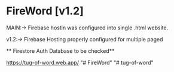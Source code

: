 # FireWord [v1.2]

MAIN:-> Firebase hostin was configured into single .html website.

v1.2:-> Firebase Hosting properly configured for multiple paged
  
 ** Firestore Auth Database to be checked**
  

https://tug-of-word.web.app/
"# FireWord" 
"# tug-of-word" 
